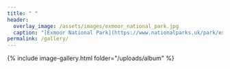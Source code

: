 ```yaml
---
title: " "
header:
  overlay_image: /assets/images/exmoor_national_park.jpg
  caption: "[Exmoor National Park](https://www.nationalparks.uk/park/exmoor/)"
permalink: /gallery/
---
```

<!-- <ul class="photo-gallery">
    {% for image in page.images %}
      <li><img src="{{ image.image_path }}" alt="{{ image.title}}"/></li>
    {% endfor %}
  </ul> -->

  {% include image-gallery.html folder="/uploads/album" %}
